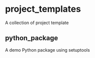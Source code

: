 # project_templates
A collection of project template

## python_package
A demo Python package using setuptools
